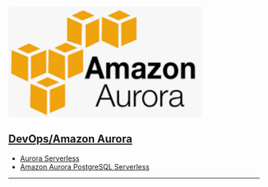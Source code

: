 [![Amazon Aurora](./resource/Aurora.png)](https://aws.amazon.com/rds/aurora/)
## <ins>[DevOps]/Amazon Aurora

- [Aurora Serverless](https://zhuanlan.zhihu.com/p/31871475)
- [Amazon Aurora PostgreSQL Serverless](https://aws.amazon.com/cn/blogs/china/amazon-aurora-postgresql-serverless-now-generally-available/)
---
[DevOps]: <../../README.md>